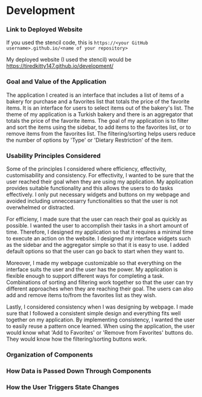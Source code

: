 # Development

### Link to Deployed Website
If you used the stencil code, this is `https://<your GitHub username>.github.io/<name of your repository>`

My deployed website (I used the stencil) would be https://tiredkitty147.github.io/development/

### Goal and Value of the Application

The application I created is an interface that includes a list of items of a bakery for purchase and a favorites list that totals the price of the favorite items. It is an interface for users to select items out of the bakery's list. The theme of my application is a Turkish bakery and there is an aggregator that totals the price of the favorite items. The goal of my application is to filter and sort the items using the sidebar, to add items to the favorites list, or to remove items from the favorites list. The filtering/sorting helps users reduce the number of options by 'Type' or 'Dietary Restriction' of the item.

### Usability Principles Considered

Some of the principles I considered where efficiency, effectivity, customisability and consistency.
For effectivity, I wanted to be sure that the user reached their goal when they are using my application. My application provides suitable functionality and this allows the users to do tasks effectively. I only put necessary widgets and buttons on my webpage and avoided including unneccesarry functionalities so that the user is not overwhelmed or distracted. 

For efficieny, I made sure that the user can reach their goal as quickly as possible. I wanted the user to accomplish their tasks in a short amount of time. Therefore, I designed my application so that it requires a minimal time to execute an action on the website. I designed my interface widgets such as the sidebar and the aggregator simple so that it is easy to use. I added default options so that the user can go back to start when they want to.

Moreover, I made my webpage customizable so that everything on the interface suits the user and the user has the power. My application is flexible enough to support different ways for completing a task. Combinations of sorting and filtering work together so that the user can try different approaches when they are reaching their goal. The users can also add and remove items to/from the favorites list as they wish. 

Lastly, I considered consistency when I was designing by webpage. I made sure that I followed a consistent simple design and everything fits well together on my application. By implementing consistency, I wanted the user to easily reuse a pattern once learned. When using the application, the user would know what 'Add to Favorites' or 'Remove from Favorites' buttons do. They would know how the filtering/sorting buttons work. 

### Organization of Components

### How Data is Passed Down Through Components

### How the User Triggers State Changes

